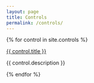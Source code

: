 ```yaml
---
layout: page
title: Controls
permalink: /controls/
---
```


{% for control in site.controls %}
  <p>
    <a href="{{ control.url }}">{{ control.title }}</a>
  </p>
  <p>{{ control.description }}</p>
{% endfor %}


